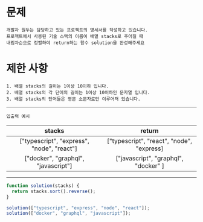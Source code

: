 # 문제

```
개발자 원두는 담당하고 있는 프로젝트의 명세서를 작성하고 있습니다.
프로젝트에서 사용된 기술 스택의 이름이 배열 stacks로 주어질 때
내림차순으로 정렬하여 return하는 함수 solution을 완성해주세요
```

# 제한 사항

```
1. 배열 stacks의 길이는 1이상 10이하 입니다.
2. 배열 stacks의 각 단어의 길이는 1이상 10이하인 문자열 입니다.
3. 배열 stacks의 단어들은 영문 소문자로만 이루어져 있습니다.

```

---

`입출력 예시`

|                   stacks                   |                  return                   |
| :----------------------------------------: | :---------------------------------------: |
| ["typescript", "express", "node", "react"] | ["typescript", "react", "node", "express] |
|    ["docker", "graphql", "javascript"]     |   ["javascript", "graphql", "docker" ]    |

---

```js
function solution(stacks) {
  return stacks.sort().reverse();
}

solution(["typescript", "express", "node", "react"]);
solution(["docker", "graphql", "javascript"]);
```
